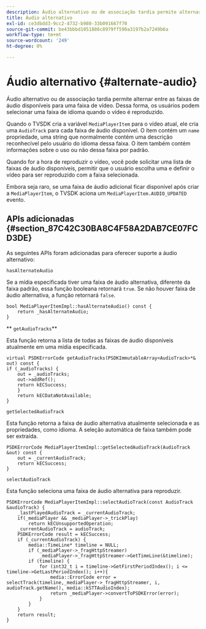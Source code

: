 ```yaml
---
description: Áudio alternativo ou de associação tardia permite alternar entre as faixas de áudio disponíveis para uma faixa de vídeo. Dessa forma, os usuários podem selecionar uma faixa de idioma quando o vídeo é reproduzido.
title: Áudio alternativo
exl-id: ce3dbdd3-9cc2-4732-b980-33b091667f70
source-git-commit: be43bbbd1051886c8979ff590a3197b2a7249b6a
workflow-type: tm+mt
source-wordcount: '249'
ht-degree: 0%

---
```


# Áudio alternativo {#alternate-audio}

Áudio alternativo ou de associação tardia permite alternar entre as faixas de áudio disponíveis para uma faixa de vídeo. Dessa forma, os usuários podem selecionar uma faixa de idioma quando o vídeo é reproduzido.

<!--<a id="section_E4F9DC28A2944BD08B4190A7F98A8365"></a>-->

Quando o TVSDK cria a variável `MediaPlayerItem` para o vídeo atual, ele cria uma `AudioTrack` para cada faixa de áudio disponível. O item contém um `name` propriedade, uma string que normalmente contém uma descrição reconhecível pelo usuário do idioma dessa faixa. O item também contém informações sobre o uso ou não dessa faixa por padrão.

Quando for a hora de reproduzir o vídeo, você pode solicitar uma lista de faixas de áudio disponíveis, permitir que o usuário escolha uma e definir o vídeo para ser reproduzido com a faixa selecionada.

Embora seja raro, se uma faixa de áudio adicional ficar disponível após criar a `MediaPlayerItem`, o TVSDK aciona um `MediaPlayerItem.AUDIO_UPDATED` evento.

## APIs adicionadas {#section_87C42C30BA8C4F58A2DAB7CE07FCD3DE}

As seguintes APIs foram adicionadas para oferecer suporte a áudio alternativo:

`hasAlternateAudio`

Se a mídia especificada tiver uma faixa de áudio alternativa, diferente da faixa padrão, essa função booleana retornará `true`. Se não houver faixa de áudio alternativa, a função retornará `false`.

```
bool MediaPlayerItemImpl::hasAlternateAudio() const { 
    return _hasAlternateAudio; 
}
```

** `getAudioTracks`**

Esta função retorna a lista de todas as faixas de áudio disponíveis atualmente em uma mídia especificada.

```
virtual PSDKErrorCode getAudioTracks(PSDKImmutableArray<AudioTrack>*& out) const { 
if (_audioTracks) { 
    out = _audioTracks; 
    out->addRef(); 
    return kECSuccess; 
    } 
    return kECDataNotAvailable; 
} 
```

`getSelectedAudioTrack`

Esta função retorna a faixa de áudio alternativa atualmente selecionada e as propriedades, como idioma. A seleção automática de faixa também pode ser extraída.

```
PSDKErrorCode MediaPlayerItemImpl::getSelectedAudioTrack(AudioTrack &out) const { 
    out = _currentAudioTrack; 
    return kECSuccess; 
}
```

`selectAudioTrack`

Esta função seleciona uma faixa de áudio alternativa para reproduzir.

```
PSDKErrorCode MediaPlayerItemImpl::selectAudioTrack(const AudioTrack &audioTrack) { 
    _lastPlayedAudioTrack = _currentAudioTrack; 
    if(_mediaPlayer && _mediaPlayer->_trickPlay) 
        return kECUnsupportedOperation; 
    _currentAudioTrack = audioTrack; 
    PSDKErrorCode result = kECSuccess; 
    if (_currentAudioTrack) { 
        media::TimeLine* timeline = NULL; 
        if (_mediaPlayer->_fragHttpStreamer) 
            _mediaPlayer->_fragHttpStreamer->GetTimeLine(&timeline); 
        if (timeline) { 
            for (int32_t i = timeline->GetFirstPeriodIndex(); i <= timeline->GetLastPeriodIndex(); i++){ 
                media::ErrorCode error = selectTrack(timeline,_mediaPlayer->_fragHttpStreamer, i, audioTrack.getName(), media::kSTTAudioIndex); 
                return _mediaPlayer->convertToPSDKError(error); 
            } 
        } 
    }   
    return result; 
}
```
